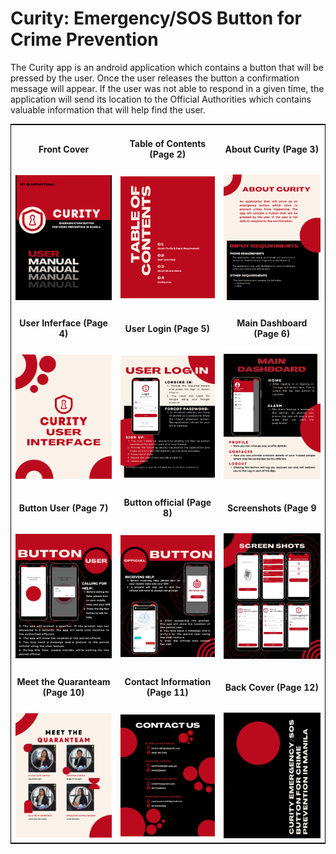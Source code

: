 # Curity: Emergency/SOS Button for Crime Prevention

<p>The Curity app is an android application which contains a button that will be pressed by the user. Once the user releases the button a confirmation message will appear. If the user was not able to respond in a given time, the application will send its location to the Official Authorities which contains valuable information that will help find the user. </p>

<table style="border:1px solid black;margin-left:auto;margin-right:auto;">
  <tr>
    <td align="center"><h4>Front Cover</h4></td>
    <td align="center"><h4>Table of Contents (Page 2)</h4></td>
    <td align="center"><h4>About Curity (Page 3)</h4></td>
  </tr>
  <tr>
    <td><img src="https://github.com/jinroar/Curity/blob/main/UserManual/FrontCover.png" width="350"></td>
    <td><img src="https://github.com/jinroar/Curity/blob/main/UserManual/2.png" width="350"></td>
    <td><img src="https://github.com/jinroar/Curity/blob/main/UserManual/3.png" width="350"></td>
  </tr>
  
  <tr>
    <td align="center"><h4>User Inferface (Page 4)</h4></td>
    <td align="center"><h4>User Login (Page 5)</h4></td>
    <td align="center"><h4>Main Dashboard (Page 6)</h4></td>
  </tr>
  <tr>
    <td><img src="https://github.com/jinroar/Curity/blob/main/UserManual/4.png" width="350"></td>
    <td><img src="https://github.com/jinroar/Curity/blob/main/UserManual/5.png" width="350"></td>
    <td><img src="https://github.com/jinroar/Curity/blob/main/UserManual/6.png" width="350"></td>
  </tr>
  
  <tr>
    <td align="center"><h4>Button User (Page 7)</h4></td>
    <td align="center"><h4>Button official (Page 8)</h4></td>
    <td align="center"><h4>Screenshots (Page 9</h4></td>
  </tr>
  <tr>
    <td><img src="https://github.com/jinroar/Curity/blob/main/UserManual/7.png" width="350"></td>
    <td><img src="https://github.com/jinroar/Curity/blob/main/UserManual/8.png" width="350"></td>
    <td><img src="https://github.com/jinroar/Curity/blob/main/UserManual/9.png" width="350"></td>
  </tr>
  
  <tr>
    <td align="center"><h4>Meet the Quaranteam (Page 10)</h4></td>
    <td align="center"><h4>Contact Information (Page 11)</h4></td>
    <td align="center"><h4>Back Cover (Page 12)</h4></td>
  </tr>
  <tr>
    <td><img src="https://github.com/jinroar/Curity/blob/main/UserManual/10.png" width="350"></td>
    <td><img src="https://github.com/jinroar/Curity/blob/main/UserManual/11.png" width="350"></td>
    <td><img src="https://github.com/jinroar/Curity/blob/main/UserManual/BackCover.png" width="350"></td>
  </tr>
</table>
